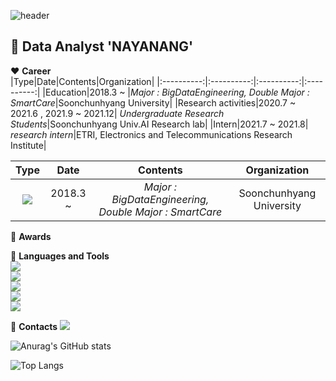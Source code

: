 ![header](https://capsule-render.vercel.app/api?type=wave&color=#9173d98&height=300&section=header&text=Seoyeon%20OH&fontSize=90)  

## :wave: Data Analyst 'NAYANANG'

:heart: **Career**  
|Type|Date|Contents|Organization|
|:----------:|:----------:|:----------:|:----------:|
|Education|2018.3 ~ |*Major : BigDataEngineering, Double Major : SmartCare*|Soonchunhyang University|
|Research activities|2020.7 ~ 2021.6 , 2021.9 ~ 2021.12| *Undergraduate Research Students*|Soonchunhyang Univ.AI Research lab|
|Intern|2021.7 ~ 2021.8| *research intern*|ETRI, Electronics and Telecommunications Research Institute|



|Type|Date|Contents|Organization|
|:----------:|:----------:|:----------:|:----------:|
|<img src="https://img.shields.io/badge/python-3776AB?style=for-the-badge&logo=python&logoColor=white">|2018.3 ~ |*Major : BigDataEngineering, Double Major : SmartCare*|Soonchunhyang University|
:sparkling_heart: **Awards**


:purple_heart: **Languages and Tools**  
<img src="https://img.shields.io/badge/PYTHON-3776AB?style=for-the-badge&logo=PYTHON&logoColor=white">  
<img src="https://img.shields.io/badge/R-276DC3?style=for-the-badge&logo=R&logoColor=white">  
<img src="https://img.shields.io/badge/JAVA-007396?style=for-the-badge&logo=JAVA&logoColor=white">  
<img src="https://img.shields.io/badge/C++-00599C?style=for-the-badge&logo=C%2B%2B&logoColor=white">  
<img src="https://img.shields.io/badge/MYSQL-E6B91E?style=for-the-badge&logo=MYSQL&logoColor=white">  



:purple_heart: **Contacts**
<img src="https://img.shields.io/badge/linux-FCC624?style=for-the-badge&logo=linux&logoColor=black">


![Anurag's GitHub stats](https://github-readme-stats.vercel.app/api?username=NAYANANG&show_icons=true&theme=buefy)   

![Top Langs](https://github-readme-stats.vercel.app/api/top-langs/?username=NAYANANG&layout=compact&theme=buefy)
